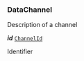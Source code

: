 

### DataChannel



Description of a channel





  
<article>

***id*** [`ChannelId`](/docs/channelid--page#channelid) 

Identifier

</article>

